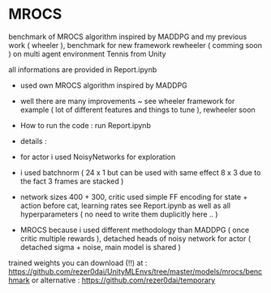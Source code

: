 # MROCS
benchmark of MROCS algorithm inspired by MADDPG and my previous work ( wheeler ), benchmark for new framework rewheeler ( comming soon ) on multi agent environment Tennis from Unity

all informations are provided in Report.ipynb
- used own MROCS algorithm inspired by MADDPG
- well there are many improvements ~ see wheeler framework for example ( lot of different features and things to tune ), rewheeler soon

- How to run the code : run Report.ipynb

- details : 
- for actor i used NoisyNetworks for exploration
- i used batchnorm ( 24 x 1 but can be used with same effect 8 x 3 due to the fact 3 frames are stacked )
- network sizes 400 + 300, critic used simple FF encoding for state + action before cat, learning rates see Report.ipynb as well as all hyperparameters ( no need to write them duplicitly here .. )
- MROCS because i used different methodology than MADDPG ( once critic multiple rewards ), detached heads of noisy network for actor ( detached sigma + noise, main model is shared )


trained weights you can download (!!) at : https://github.com/rezer0dai/UnityMLEnvs/tree/master/models/mrocs/benchmark or alternative : https://github.com/rezer0dai/temporary

